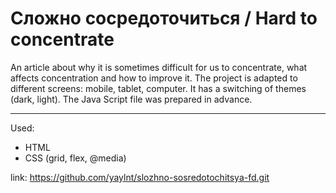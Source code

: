 # Сложно сосредоточиться / Hard to concentrate
An article about why it is sometimes difficult for us to concentrate, what affects concentration and how to improve it. The project is adapted to different screens: mobile, tablet, computer. It has a switching of themes (dark, light). The Java Script file was prepared in advance.

------
Used:
- HTML
- CSS (grid, flex, @media)

link: https://github.com/yaylnt/slozhno-sosredotochitsya-fd.git